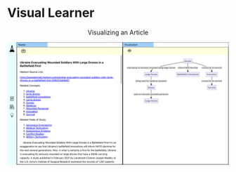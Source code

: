 # Visual Learner
<p style="text-align: center;">Visualizing an Article</p>


![Demo Picture of Visual Learner App](./imgs/demo_pic.png)

